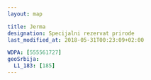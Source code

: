```yaml
---
layout: map

title: Jerma
designation: Specijalni rezervat prirode
last_modified_at: 2018-05-31T00:23:09+02:00

WDPA: [555561727]
geoSrbija:
  L1_183: [185]
---
```

